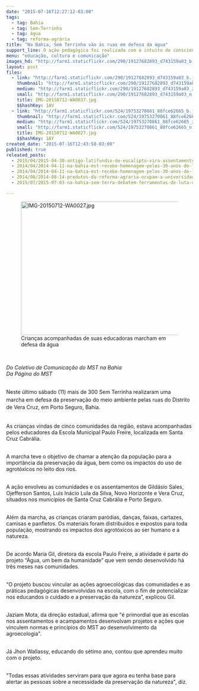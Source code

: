 ```yaml
---
date: "2015-07-16T12:27:12-03:00"
tags:
  - tag: Bahia
  - tag: Sem-Terrinha
  - tag: água
  - tag: reforma-agrária
title: "Na Bahia, Sem Terrinha vão às ruas em defesa da água"
support_line: O ação pedagógica foi realizada com o intuito de conscientizar as crianças sobre a importância da preservação do meio ambiente.
menu: "educação, cultura e comunicação"
images_hd: "http://farm1.staticflickr.com/290/19127682893_d743159a03_b.jpg"
layout: post
files:
  - link: "http://farm1.staticflickr.com/290/19127682893_d743159a03_b.jpg"
    thumbnail: "http://farm1.staticflickr.com/290/19127682893_d743159a03_t.jpg"
    medium: "http://farm1.staticflickr.com/290/19127682893_d743159a03_z.jpg"
    small: "http://farm1.staticflickr.com/290/19127682893_d743159a03_n.jpg"
    title: IMG-20150712-WA0037.jpg
    $$hashKey: 1AV
  - link: "http://farm1.staticflickr.com/524/19753270861_88fce62665_b.jpg"
    thumbnail: "http://farm1.staticflickr.com/524/19753270861_88fce62665_t.jpg"
    medium: "http://farm1.staticflickr.com/524/19753270861_88fce62665_z.jpg"
    small: "http://farm1.staticflickr.com/524/19753270861_88fce62665_n.jpg"
    title: IMG-20150712-WA0027.jpg
    $$hashKey: 1AY
created_date: "2015-07-16T12:43:58-03:00"
published: true
releated_posts:
  - 2015/04/2015-04-30-antigo-latifundio-de-eucalipto-vira-assentamento-agroecologico.md
  - 2014/04/2014-04-11-na-bahia-mst-recebe-homenagem-pelos-30-anos-de-luta-e-resistencia.md
  - 2014/04/2014-04-11-na-bahia-mst-recebe-homenagem-pelos-30-anos-de-luta-e-resistencia.md-e
  - 2014/08/2014-08-14-produtos-da-reforma-agraria-ocupam-a-universidade-federal-da-bahia.md
  - 2015/07/2015-07-03-na-bahia-sem-terra-debatem-ferramentas-de-luta-da-classe-contra-o-agronegocio.md

---
```

<figure class="image"><img alt="IMG-20150712-WA0027.jpg" height="360" src="http://farm1.staticflickr.com/524/19753270861_88fce62665_b.jpg" width="600" />
<figcaption>Crian&ccedil;as acompanhadas de suas educadoras marcham em defesa da &aacute;gua</figcaption>
</figure>

<p>&nbsp;</p>

<p><em>Do Coletivo de Comunica&ccedil;&atilde;o do MST na Bahia<br />
Da P&aacute;gina do MST</em></p>

<p><br />
Neste &uacute;ltimo s&aacute;bado (11) mais de 300 Sem Terrinha <span style="line-height: 20.7999992370605px;">realizaram uma marcha&nbsp;</span><span style="line-height: 20.7999992370605px;">em defesa da preserva&ccedil;&atilde;o do meio ambiente pelas&nbsp;ruas do Distrito de Vera Cruz, em Porto Seguro, Bahia.&nbsp;</span></p>

<p><br />
As crian&ccedil;as vindas de cinco comunidades da regi&atilde;o, estava acompanhadas pelos&nbsp;educadores da Escola Municipal Paulo Freire, localizada em Santa Cruz Cabr&aacute;lia.&nbsp;</p>

<p><br />
A marcha teve o objetivo de chamar a aten&ccedil;&atilde;o da popula&ccedil;&atilde;o para a import&acirc;ncia da preserva&ccedil;&atilde;o da &aacute;gua, bem como os impactos do uso de agrot&oacute;xicos no leito dos rios.</p>

<p><br />
A a&ccedil;&atilde;o envolveu as comunidades e os assentamentos de Gild&aacute;sio Sales, Ojefferson Santos, Luis In&aacute;cio Lula da Silva, Novo Horizonte e Vera Cruz, situados nos munic&iacute;pios de Santa Cruz Cabr&aacute;lia e Porto Seguro.</p>

<p><br />
Al&eacute;m da marcha, as crian&ccedil;as criaram par&oacute;dias, dan&ccedil;as, faixas, cartazes, camisas e panfletos. Os materiais foram distribu&iacute;dos e expostos para toda popula&ccedil;&atilde;o, mostrando os impactos dos agrot&oacute;xicos ao ser humano e a natureza.</p>

<p><br />
De acordo Maria Gil, diretora da escola Paulo Freire, a atividade &eacute; parte&nbsp;do projeto &ldquo;&Aacute;gua, um bem da humanidade&rdquo; que vem sendo desenvolvido h&aacute; tr&ecirc;s meses nas comunidades.</p>

<p><br />
&ldquo;O projeto buscou vincular as a&ccedil;&otilde;es agroecol&oacute;gicas das comunidades e as pr&aacute;ticas pedag&oacute;gicas desenvolvidas na escola, com o fim de potencializar nos educandos o cuidado e a preserva&ccedil;&atilde;o da natureza&rdquo;, explicou Gil.</p>

<p><br />
Jaziam Mota, da dire&ccedil;&atilde;o estadual, afirma que &quot;&eacute; primordial que as escolas nos assentamentos e acampamentos desenvolvam&nbsp;projetos e a&ccedil;&otilde;es que vinculem&nbsp;normas e princ&iacute;pios do MST ao desenvolvimento da agroecologia&quot;.&nbsp;</p>

<p><br />
J&aacute; Jhon Wallassy, educando do s&eacute;timo ano, contou que aprendeu muito com&nbsp;o projeto.</p>

<p><br />
&quot;Todas essas atividades serviram para que agora eu tenha base&nbsp;para alertar as pessoas sobre a necessidade da preserva&ccedil;&atilde;o da natureza&quot;, diz.&nbsp;</p>
